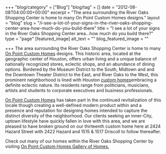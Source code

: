 +++
"blog/category" = ["Blog"]
"blog/tag" = []
date = "2012-08-08T04:00:00+00:00"
excerpt = "The area surrounding the River Oaks Shopping Center is home to many On Point Custom Homes designs."
layout = "blog"
slug = "/i-see-a-lot-of-your-signs-in-the-river-oaks-shopping-center-area-how-much-do-you-build-there"
title = "I see a lot of your signs in the River Oaks Shopping Center area...how much do you build there?"
type = "page"
[featured_image]
alt_text = ""
blog_featured_image = ""

+++
The area surrounding the River Oaks Shopping Center is home to many [On Point Custom Homes](https://onpointcustomhomes.com/) designs. This historic area, located at the geographic center of Houston, offers urban living and a unique balance of nationally recognized stores, eclectic shops, and an abundance of dining options. Bordered by the Museum District to the South, Midtown and and the Downtown Theater District to the East, and River Oaks to the West, this prominent neighborhood is lined with Houston [custom homes](https://onpointcustomhomes.com/)embracing a definite eclectic nature. Its residents range from politicians, musicians, artists and students to corporate executives and business professionals.

[On Point Custom Homes](https://onpointcustomhomes.com/) has taken part in the continued revitalization of this locale though creating a well-defined modern product within and a presence and reputation for designing homes intended to capture the distinct diversity of the neighborhood. Our clients seeking an inner-City, uptown lifestyle have quickly fallen in love with this area, and we are pleased to have broken ground on our thirteenth custom home here at 2424 Hazard Street with 2422 Hazard and 1515 & 1517 Driscoll to follow thereafter.

Check out many of our homes within the River Oaks Shopping Center by visiting [On Point Custom Homes Gallery of Homes.](https://onpointcustomhomes.com/our-work/ "Our Work")
